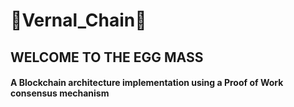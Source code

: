 # 🥚Vernal_Chain🥚

## WELCOME TO THE EGG MASS
#### A Blockchain architecture implementation using a Proof of Work consensus mechanism
